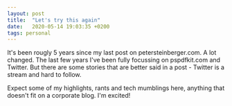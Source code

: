 ```yaml
---
layout: post
title:  "Let's try this again"
date:   2020-05-14 19:03:35 +0200
tags: personal
---
```


It's been rougly 5 years since my last post on petersteinberger.com. A lot changed. The last few years I've been fully focussing on pspdfkit.com and Twitter. But there are some stories that are better said in a post - Twitter is a stream and hard to follow.

Expect some of my highlights, rants and tech mumblings here, anything that doesn't fit on a corporate blog. I'm excited!
